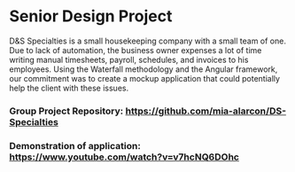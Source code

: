 # Senior Design Project
D&S Specialties is a small housekeeping company with a small team of one. Due to lack of automation, the business owner expenses a lot of time writing manual timesheets, payroll, schedules, and invoices to his employees. 
Using the Waterfall methodology and the Angular framework, our commitment was to create a mockup application that could potentially help the client with these issues.

### Group Project Repository: https://github.com/mia-alarcon/DS-Specialties
### Demonstration of application: https://www.youtube.com/watch?v=v7hcNQ6DOhc

